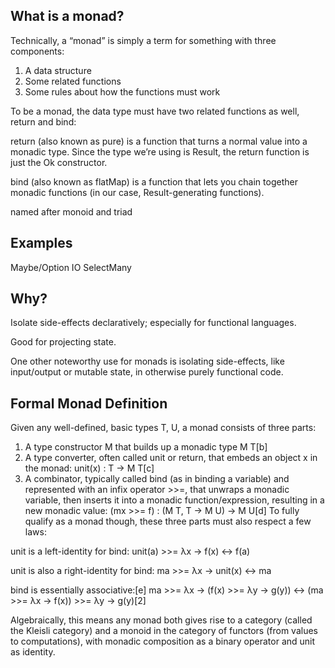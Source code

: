 What is a monad?
----------------
Technically, a “monad” is simply a term for something with three components:

1. A data structure
2. Some related functions
3. Some rules about how the functions must work

To be a monad, the data type must have two related functions as well, return and bind:

return (also known as pure) is a function that turns a normal value into a monadic type. Since the type we’re using is Result, the return function is just the Ok constructor.

bind (also known as flatMap) is a function that lets you chain together monadic functions (in our case, Result-generating functions).  

named after monoid and triad

Examples
--------
Maybe/Option
IO
SelectMany

Why?
----
Isolate side-effects declaratively; especially for functional languages.

Good for projecting state.

One other noteworthy use for monads is isolating side-effects, like input/output or mutable state, in otherwise purely functional code.


Formal Monad Definition
-----------------------
Given any well-defined, basic types T, U, a monad consists of three parts:

1. A type constructor M that builds up a monadic type M T[b]
2. A type converter, often called unit or return, that embeds an object x in the monad:
unit(x) : T → M T[c]
3. A combinator, typically called bind (as in binding a variable) and represented with an infix operator >>=, that unwraps a monadic variable, then inserts it into a monadic function/expression, resulting in a new monadic value:
(mx >>= f) : (M T, T → M U) → M U[d]
To fully qualify as a monad though, these three parts must also respect a few laws:

unit is a left-identity for bind:
unit(a) >>= λx → f(x) ↔ f(a)

unit is also a right-identity for bind:
ma >>= λx → unit(x) ↔ ma

bind is essentially associative:[e]
ma >>= λx → (f(x) >>= λy → g(y)) ↔ (ma >>= λx → f(x)) >>= λy → g(y)[2]

Algebraically, this means any monad both gives rise to a category (called the Kleisli category) and a monoid in the category of functors (from values to computations), with monadic composition as a binary operator and unit as identity. 

